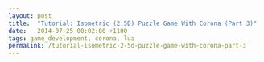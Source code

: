 ```yaml
---
layout: post
title:  "Tutorial: Isometric (2.5D) Puzzle Game With Corona (Part 3)"
date:   2014-07-25 00:02:00 +1100
tags: game_development, corona, lua
permalink: /tutorial-isometric-2-5d-puzzle-game-with-corona-part-3
---
```

